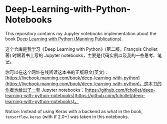 # Deep-Learning-with-Python-Notebooks
This repository contains my Jupyter notebooks implementation about the book [Deep Learning with Python (Manning Publications)](https://www.manning.com/books/deep-learning-with-python?a_aid=keras&a_bid=76564dff).

这个仓库是我学习《Deep Learning with Python》(第二版，François Chollet 著) 时跟着书上写的  Jupyter notebooks，主要是代码实例以及我的一些思考、笔记。

你可以在这个网址在线阅读这本书的正版原文(英文)：[https://livebook.manning.com/book/deep-learning-with-python](https://livebook.manning.com/book/deep-learning-with-python)。这本书的作者也给出了一套 Jupyter notebooks：[https://github.com/fchollet/deep-learning-with-python-notebooks](https://github.com/fchollet/deep-learning-with-python-notebooks)。

Notice: Instead of using Keras with a backend as what in the book, `tensorflow.keras` (with tf 2.0+) was taken in this notebooks.

